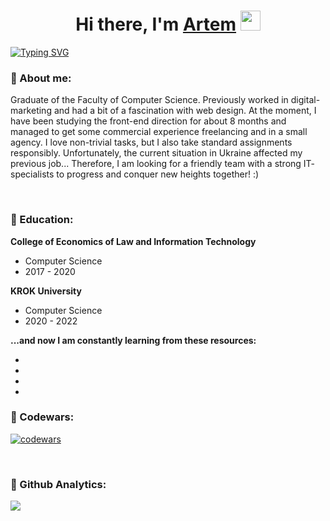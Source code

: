<h1 align="center">Hi there, I'm <a href="https://daniilshat.ru/" target="_blank">Artem</a> 
<img src="https://github.com/blackcater/blackcater/raw/main/images/Hi.gif" height="32"/></h1>

[![Typing SVG](https://readme-typing-svg.herokuapp.com?color=%2336BCF7&lines=Front-End+Trainee+from+Ukraine)](https://git.io/typing-svg)

<h3>📎 About me:</h3>
<p>Graduate of the Faculty of Computer Science. Previously worked in digital-marketing and had a bit of a fascination with web design. At the moment, I have been studying the front-end direction for about 8 months and managed to get some commercial experience freelancing and in a
small agency. I love non-trivial tasks, but I also take standard
assignments responsibly.
 Unfortunately, the current situation in Ukraine affected my previous
job... Therefore, I am looking for a friendly team with a strong
IT- specialists to progress and conquer new heights together! :)
</p>
<br>

<h3>📎 Education:</h3>
<p><b>College of Economics of Law and Information Technology</b></p>
<ul>
<li>Computer Science</li>
<li>2017 - 2020</li>
</ul>

<p><b>KROK University</b></p>
<ul>
<li>Computer Science</li>
<li>2020 - 2022</li>
</ul>

<p><b>...and now I am constantly learning from these resources:</b></p>
<ul>
<li></li>
<li></li>
<li></li>
<li></li>
</ul>


<h3>📎 Codewars:</h3>

[![codewars](https://www.codewars.com/users/4rtemy/badges/large)](https://www.codewars.com/users/4rtemy)

<br>
<h3>📎 Github Analytics:</h3>

![](https://github-profile-summary-cards.vercel.app/api/cards/profile-details?username=4rtemy&theme=github_dark)


<!---
4rtemy/4rtemy is a ✨ special ✨ repository because its `README.md` (this file) appears on your GitHub profile.
You can click the Preview link to take a look at your changes.
--->
